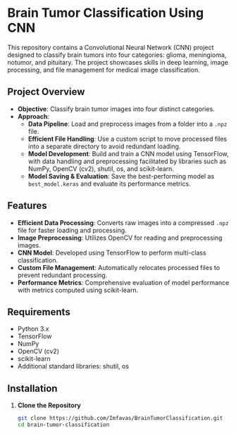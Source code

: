 # Brain Tumor Classification Using CNN

This repository contains a Convolutional Neural Network (CNN) project designed to classify brain tumors into four categories: glioma, meningioma, notumor, and pituitary. The project showcases skills in deep learning, image processing, and file management for medical image classification.

## Project Overview

- **Objective**: Classify brain tumor images into four distinct categories.
- **Approach**:
  - **Data Pipeline**: Load and preprocess images from a folder into a `.npz` file.
  - **Efficient File Handling**: Use a custom script to move processed files into a separate directory to avoid redundant loading.
  - **Model Development**: Build and train a CNN model using TensorFlow, with data handling and preprocessing facilitated by libraries such as NumPy, OpenCV (cv2), shutil, os, and scikit-learn.
  - **Model Saving & Evaluation**: Save the best-performing model as `best_model.keras` and evaluate its performance metrics.

## Features

- **Efficient Data Processing**: Converts raw images into a compressed `.npz` file for faster loading and processing.
- **Image Preprocessing**: Utilizes OpenCV for reading and preprocessing images.
- **CNN Model**: Developed using TensorFlow to perform multi-class classification.
- **Custom File Management**: Automatically relocates processed files to prevent redundant processing.
- **Performance Metrics**: Comprehensive evaluation of model performance with metrics computed using scikit-learn.

## Requirements

- Python 3.x
- TensorFlow
- NumPy
- OpenCV (cv2)
- scikit-learn
- Additional standard libraries: shutil, os

## Installation

1. **Clone the Repository**
   ```bash
   git clone https://github.com/Imfavas/BrainTumorClassification.git
   cd brain-tumor-classification
```
